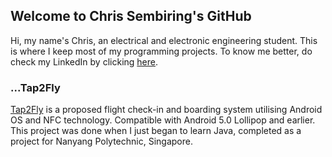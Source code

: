 ## Welcome to Chris Sembiring's GitHub

Hi, my name's Chris, an electrical and electronic engineering student. This is where I keep most of my programming projects. To know me better, do check my LinkedIn by clicking [here](www.linkedin.com/chrissembiring).

### ...Tap2Fly

[Tap2Fly](github.com/chrissembiring/Tap2Fly) is a proposed flight check-in and boarding system utilising Android OS and NFC technology. Compatible with Android 5.0 Lollipop and earlier. This project was done when I just began to learn Java, completed as a project for Nanyang Polytechnic, Singapore.
